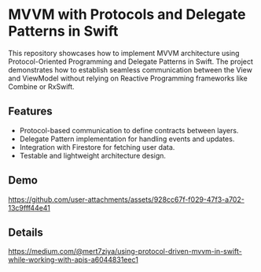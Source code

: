 # MVVM with Protocols and Delegate Patterns in Swift

This repository showcases how to implement MVVM architecture using Protocol-Oriented Programming and Delegate Patterns in Swift. The project demonstrates how to establish seamless communication between the View and ViewModel without relying on Reactive Programming frameworks like Combine or RxSwift.

## Features
- Protocol-based communication to define contracts between layers.
- Delegate Pattern implementation for handling events and updates.
- Integration with Firestore for fetching user data.
- Testable and lightweight architecture design.

## Demo
https://github.com/user-attachments/assets/928cc67f-f029-47f3-a702-13c9fff44e41

## Details
https://medium.com/@mert7ziya/using-protocol-driven-mvvm-in-swift-while-working-with-apis-a6044831eec1

